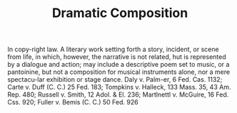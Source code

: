 ---
title: Dramatic Composition
letter: D
permalink: "/definitions/bld-dramatic-composition.html"
body: In copy-right law. A literary work setting forth a story, incident, or scene
  from life, in which, however, the narrative is not related, hut is represented by
  a dialogue and action; may include a descriptive poem set to music, or a pantoinine,
  but not a composition for musical instruments alone, nor a mere spectacu-lar exhibition
  or stage dance. Daly v. Palm-er, 6 Fed. Cas. 1132; Carte v. Duff (C. C.) 25 Fed.
  183; Tompkins v. Halleck, 133 Mass. 35, 43 Am. Rep. 480; Russell v. Smith, 12 Adol.
  & El. 236; Martlnettl v. McGuire, 16 Fed. Css. 920; Fuller v. Bemis (C. C.) 50 Fed.
  926
published_at: '2018-07-07'
source: Black's Law Dictionary 2nd Ed (1910)
layout: post
---